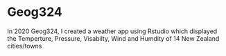 # Geog324

In 2020 Geog324, 
I created a weather app using Rstudio which displayed the Temperture, Pressure, Visabilty, Wind and Humdity of  14 New Zealand cities/towns
